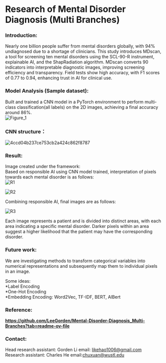 # Research of Mental Disorder Diagnosis (Multi Branches)  

### Introduction:  
Nearly one billion people suffer from mental disorders globally, with 94% undiagnosed due to a shortage of clinicians. This study introduces MDscan, a tool for screening ten mental disorders using the SCL-90-R instrument, explainable AI, and the ShapRadiation algorithm. MDscan converts 90 indicators into interpretable diagnostic images, improving screening efficiency and transparency. Field tests show high accuracy, with F1 scores of 0.77 to 0.94, enhancing trust in AI for clinical use.

### Model Analysis (Sample dataset):  
Built and trained a CNN model in a PyTorch environment to perform multi-class classification(all labels) on the 2D images, achieving a final accuracy around 86%.  
![Figure_1](https://github.com/user-attachments/assets/889de272-e121-48d0-b2f9-72f4a5b60ff5)


### CNN structure：
![4ccd04b237ce753cb2a424c862f8787](https://github.com/user-attachments/assets/069f73df-0d8e-43c0-962b-d9429c3d0aba)


### Result:
Image created under the framework:  
Based on responsible AI using CNN model trained, interpretation of pixels towards each mental disorder is as follows:  
![R1](https://github.com/user-attachments/assets/ce5f78e5-5ef9-4cb9-8bde-be9e2129dd9b)  

![R2](https://github.com/user-attachments/assets/f9dadfaa-1363-47d6-a66d-2756d3b5baca)  

Combining responsible AI, final images are as follows:  

![R3](https://github.com/user-attachments/assets/dc01a2b1-95af-48ac-997f-f101fe9003dd)  

Each image represents a patient and is divided into distinct areas, with each area indicating a specific mental disorder. Darker pixels within an area suggest a higher likelihood that the patient may have the corresponding disorder.

### Future work:
We are investigating methods to transform categorical variables into numerical representations and subsequently map them to individual pixels in an image.  

Some ideas:  
*Label Encoding  
*One-Hot Encoding  
*Embedding Encoding:  Word2Vec, TF-IDF, BERT, AlBert


### Reference:  
**https://github.com/LeeGorden/Mental-Disorder-Diagnosis_Multi-Branches?tab=readme-ov-file**

### Contact:

Head research assistant: Gorden Li email: likehao1006@gmail.com  
Research assistant: Charles He email:chuxuan@wustl.edu









